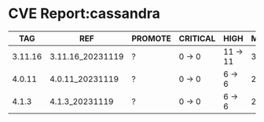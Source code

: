 # CVE Report:cassandra
|   TAG   |       REF        | PROMOTE | CRITICAL |   HIGH   |  MEDIUM  |   LOW    | UNKNOWN |
|---------|------------------|---------|----------|----------|----------|----------|---------|
| 3.11.16 | 3.11.16_20231119 | ?       | 0 -> 0   | 11 -> 11 | 37 -> 37 | 29 -> 24 | 0 -> 0  |
| 4.0.11  | 4.0.11_20231119  | ?       | 0 -> 0   | 6 -> 6   | 21 -> 21 | 33 -> 28 | 0 -> 0  |
| 4.1.3   | 4.1.3_20231119   | ?       | 0 -> 0   | 6 -> 6   | 21 -> 21 | 33 -> 28 | 0 -> 0  |
